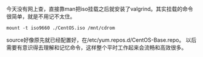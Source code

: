 今天没有网上查，直接靠man把iso挂载之后就安装了valgrind。其实挂载的命令很简单，就是不用记不太住。
```
mount -t iso9660 ./CentOS.iso /mnt/cdrom
```
source好像原先就已经配置好，在/etc/yum.repos.d/CentOS-Base.repo。
以后需要有意识得去理解和记忆命令，这样整个平时工作起来会流畅和高效很多。
